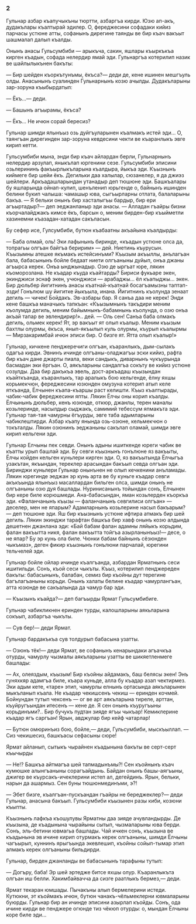 ### 2

Гульнар азбар къапучыкъны тюртти, азбаргъа кирди.
Юзю ап-акъ, дудакълары къалтырай эдилер.
О, фереджесини софадаки кийиз парчасы устюне атты, софанынъ дирегине таянды ве бир къач вакъыт шашмалап далып къалды.

Онынъ анасы Гульсумбиби — арыкъча, сакин, яшлары къыркъкъа кирген къадын, софада нелердир ямай эди.
Гульнаргъа котерилип назик ве шайлылыкънен бакъты:

— Бир шейден къоркътунъмы, ёкъса?— деди де, кене ишинен мешгъуль олды.
Анасынынъ суалинден Гульнарнынъ козю ачылды.
Дудакъларыны зар-зоруна къыбырдатып:

— Ёкъ...— деди.

— Башынъ агъырамы, ёкъса?

— Ёкъ...
Не ичюн сорай бересиз?

Гульнар шимди ялынъыз озь дуйгъуларынен къалмакъ истей эди...
О, таянгъан дирегинден зар-зоруна кевдесини чекти ве къаранлыкъ эвге кирип кетти.

Гульсумбиби мына, энди бир къач айлардан берли, Гульнарнынъ нелердир арзулап, яныкълап юргенини сезе.
Гульсумбиби эписини озьлерининъ факъырлыкъларына къалдыра, йыкъа эди.
Къызнынъ киймеге бир шейи ёкъ.
Дегильки даа халылар, сюзанелер, я да джиэз шейлери.
Аркъадашларындан утанадыр деп тюшюне эди.
Башкъалары бу яшларында ойнап-кулип, шенъленип юрьгенде о, байнынъ ишинден белини букип чалыша: чамашыр юва, сыгъырларны отлата, балаларыны бакъа.
— Я бельки онынъ бир хасталыгъы бардыр, бир ери агъыртадыр?— деп эеджанланыр эди анасы.
— Алладан гъайры бизни къорчалайджакъ кимсе ёкъ, барсын о, меним бирден-бир къыйметли хазинемни къазадан-хатадан сакъласын.

Бу сефер исе, Гулсумбиби, бутюн къабаатны акъайына къалдырды:

— Баба олмай, оль!
Эки лафынынъ биринде, «къадын устюне олса да, топрагьы олгъан байгъа беририм» — дей.
Ниетинь къурусын.
Къызымны атешке якъмакъ истейсинъми?
Къызым акъыллы, анълагъан бала, бабасынынъ бойле бедаат ниети олгъаныны дуйып, онъа джаны агъырса керек.
Онъа ынджынадыр.
Озю де ыргъат юре, лякин къоморозлана.
Не къадар къуда къайтарды?
Бириси фукьаре экен, экинджиси эснаф экен, учюнджиси — арабаджы... ёл къапыджы... экен.
Бир дюльбер йигитнинъ анасы къатнай-къатнай босагъамызны таптап-эзди!
Гонълюм шу йигитке йыкъыла, инана.
Йигитнинъ къолунда зенаат дегиль — чичек!
Бойдакъ.
Эв-азбары бар.
Я санъа даа не керек!
Энди кене башкъа маначыкъ тапкъан:
«Къызымнынъ такъдири меним къолумда дегиль, меним байымнынъ-бабамнынь къолунда, о озю онъа акъай тапар ве эвлендирир!».. дей.
— Оль сен!
Санъа баба олмакъ дегиль, ольмек керек!
Ят, эр вакъыт ят олып къалыр.
Меним къызым бахтлы олурмы, ёкъса, янып-якъылып куль олурмы, къурып къалырмы — Мирзакаримбай ичюн эписи бир.
О бизге ят.
Ятта олып къалыр!»

Гульнар, кичкене пенджеречиги олгъан, къаранлыкъ, дым-сылакъ одагъа кирди.
Эвнинъ ичинде олгъаны-оладжагъы эски кийиз, рафта бир къач дане джарты пиала, веки сандыкъ, диварнынъ чукъурында басмадан эки ёргъан.
О, аякъларыны сандалгъа сокъту ве кийиз устюне созулды.
Даа бир дакъкъа эвель, дост-аркъадаш къызындан къайткъанда, къаранлыкъ, тар аралыкъ бою кельгенде, ёлну яхшы корьмекчюн, фереджесини юзюнден омузуна котерип атып келе яткъанда, Ёлчынен къапа-къаршы раст келишти.
Къыз къалтырады, чабик-чабик фереджесини япты.
Лякин Ёлчы оны корип къалды.
Ёлчынынъ дюльбер, кенъ юзюнде, откюр, джанлы, терен маналы козьлеринде, насылдыр сыджакъ, самимий тебессум япмакъта эди.
Гульнар тая-тая чамурны ёгъурды, эвге таба адымларыны чабиклештирди.
Азбар къапу янында озь-озюне, кельмекчюн о токъталды.
Лякин озюнинъ эеджаныны сакълап оламай, шимди эвге кирип кельгени эди.

Гульнар Елчыны пек севди.
Онынъ адыны ишиткенде юреги чабик ве къатты урып башлай эди.
Бу севги къызнынъ гонълюне яз вакъыты, Ёлчы койден кельген куньлери кирген эди.
О, яз вакъытында Ёлчыгъа узакътан, якъындан, тереклер арасындан бакъып севда олгъан эди.
Биринджи куньлери Гульнар онынънен не олып кечкенини анъламады.
Лякин юрегинде эеджан эр кунь арта ве бу куньге къадар севги акъкъында ялынъыз масаллардан бильген олса, шимди онынъ не олгъаныны озю дуя башлады.
Нуринисанынъ тойындан сонъ, Ёлчынен бир кере биле корюшмеди.
Ана-бабасындан, яман козьлерден къоркъа эди.
«Фаланчанынъ къызы — фаланчанынъ севгилиси олгъан» — деселер, мен не япарым?
Адамларнынъ козьлерине насыл бакъарым?— деп тюшюне эди.
Яш бир къызнынъ устюне ифтира атмакъ бир шей дегиль.
Лякин экинджи тарафтан башкъа бир хавф онынъ козю алдында дешетнен джанлана эди:
«Бай бабам фалан адамны ляйыкъ корьдим, фалан вакъытта никя, фалан вакъытта тойгъа азырланынъыз!— десе, о не япар?
Бу эр кунь ола биле.
Чюнки бабам байнынъ сёзюнден чыкъмаз», деген фикир къызнынъ гонълюни парчалай, юрегини тельчелей эди.

Гульнар бойле ойлар ичинде къалгъанда, азбардан Ярматнынъ сеси ишитильди.
Сонъ, къой сеси чыкъты.
Къыз, котерилип пенджереден бакъты: бабасынынъ, балабан, семиз бир къойны дут терегине багълагъаныны корьди.
Онынъ халаты белине къадар чамурлангъан, атта юзюнде ве сакъалында да чамур бар эди.

— Къызынъ къайда?— деп багъырды Ярмат Гульсумбибиге.

Гульнар чабикликнен еринден турды, калошларыны аякьларына сокъып, азбаргъа чыкъты.

— Сув бер!— деди Ярмат.

Гульнар бардакъкъа сув толдурып бабасына узатты.

— Озюнъ тёк!— деди Ярмат, ве софанынъ кенарындаки агъачкъа отурды, чамурлу чызмалы аякъларыны узатты ве шикяетленмеге башлады:

— Ах, олеяздым, къызым!
Бир къойны айдамакъ, баш белясы экен!
Энъ гуняхкяр адамгъа биле, къара куньде, алла бу къадар азап чектирмез.
Эки адым кете, «таре» этип, чамурлы елнынъ ортасында аякъларынен мыкъланып къала.
Не къадар чекишсенъ чекиш — еринден кочмей.
Бойнундан тутып чексенъ — ог ве арт аякъларына тиреле, арттан, къуйругъындан итесенъ — кене де.
Я сен онынъ къуругъыны корьдинъми?..
Бир бучукъ пудтан зияде ягъы чыкъар!
Кемиклерине къадар ягъ саргъан!
Ярын, авджулар бир кейф чатарлар!

— Бутюн омюринъиз бою, бойле,— деди, Гульсумбиби, мыскъыллап.
— Сиз чекишесиз, башкъасы сефасыны сюре!

Ярмат айланып, сытыкъ чырайнен къадынына бакъты ве серт-серт къычырды

— Не!?
Башкъа айтмагъа шей тапмадынъмы?!
Сен къойнынъ къач кумюшке алынгъаныны сорагъайдынь.
Байдан онынъ башы-аягъыны, джигер ве къурсакъ-ичеклерини истеп ал, дегейдинъ.
Ярын, бельки, нарын да ашармыз.
Сен буны тюшюнмединъми, э?!

— Эбет бизге, къалгъан-пускъандан гъайры не береджеклер?— деди Гульнар, анасына бакъып.
Гульсумбиби къызынен разы киби, козюни къыпты.

Къызнынъ лафкъа къошулувы Ярматны даа зияде ачувландырды.
Де къызына, де къадынына чырайыны сытып, чызмаларыны юва берди.
Сонъ, эль-бетини ювмагьа башлады.
Чай ичкен сонъ, къызына ве къадынына эв ичине кирип отурмакъ керек олгъаныны, шимди Ёлчыны чагъырып, куннинъ ярыгъында экевлешип, къойны сойып-тымар этип алмакъ керек олгъаныны бильдирди.

Гульнар, бирден джанланды ве бабасынынъ тарафыны тутып:

— Догъру, баба!
Эр шей эртедже битсе яхшы олур.
Къаранлыкъта олгъан иш белли.
Хакимбайвачча да сизге раатлыкъ бермез,— деди.

Ярмат текаран юмшады.
Пычакъны алып бермелерини истеди.
Кутюкни, эт къоймакъ ичюн, бутюн чанакъ-чёльмеклерни ювмаларыны буюрды.
Гульнар бир ан ичинде эписини азырлап къойды.
Сонъ, ода ичине кирди ве пенджере огюнде тиз чёкюп отурды: о, мындан Ёлчыны коре биле эди...
